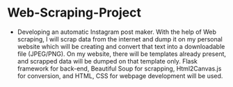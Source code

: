 # Web-Scraping-Project

- Developing an automatic Instagram post maker. With the help of Web scraping, I will scrap data from the internet and dump it on my personal website which will be creating and convert that text into a downloadable file (JPEG/PNG). On my website, there will be templates already present, and scrapped data will be dumped on that template only.
Flask framework for back-end, Beautiful Soup for scrapping, Html2Canvas.js for conversion, and HTML, CSS for webpage development will be used.
